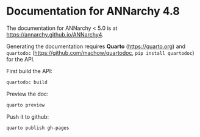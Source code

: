 # Documentation for ANNarchy 4.8

The documentation for ANNarchy < 5.0 is at <https://annarchy.github.io/ANNarchy4>. 

Generating the documentation requires **Quarto** (<https://quarto.org>) and `quartodoc` (<https://github.com/machow/quartodoc>, `pip install quartodoc`) for the API. 

First build the API:

```bash
quartodoc build
```

Preview the doc:

```bash
quarto preview
```

Push it to github:

```bash
quarto publish gh-pages
```
